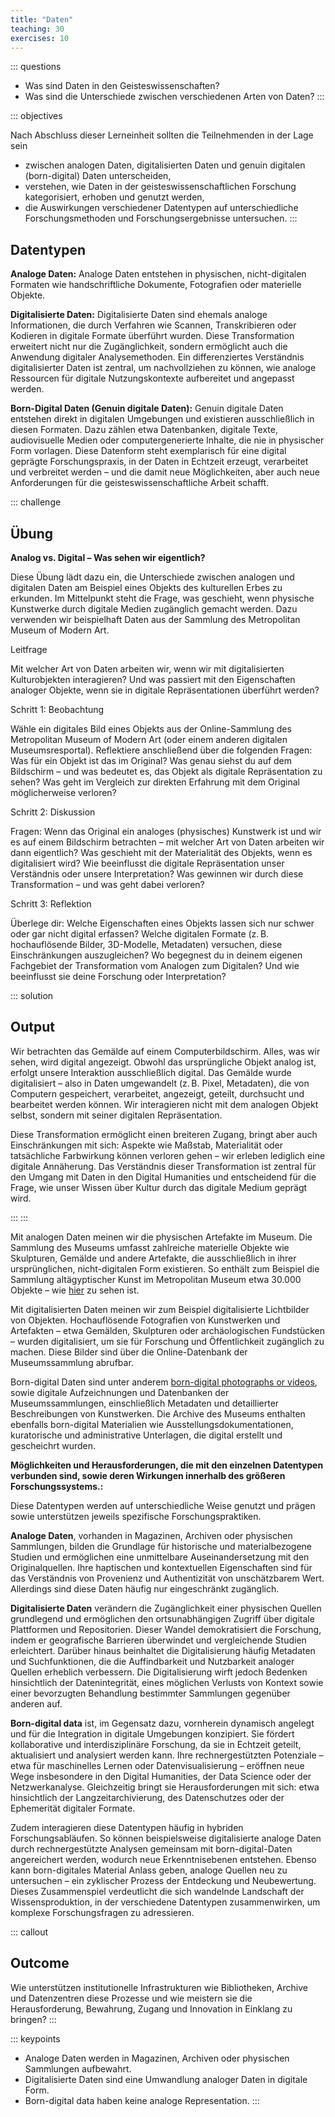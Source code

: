 ```yaml
---
title: "Daten"
teaching: 30
exercises: 10
---
```


::: questions 
- Was sind Daten in den Geisteswissenschaften?
- Was sind die Unterschiede zwischen verschiedenen Arten von Daten?
:::

::: objectives   

Nach Abschluss dieser Lerneinheit sollten die Teilnehmenden in der Lage sein  

- zwischen analogen Daten, digitalisierten Daten und genuin digitalen (born-digital) Daten unterscheiden,
- verstehen, wie Daten in der geisteswissenschaftlichen Forschung kategorisiert, erhoben und genutzt werden,
- die Auswirkungen verschiedener Datentypen auf unterschiedliche Forschungsmethoden und Forschungsergebnisse untersuchen.
:::

## Datentypen

**Analoge Daten:**
Analoge Daten entstehen in physischen, nicht-digitalen Formaten wie handschriftliche Dokumente, Fotografien oder materielle Objekte.

**Digitalisierte Daten:**
Digitalisierte Daten sind ehemals analoge Informationen, die durch Verfahren wie Scannen, Transkribieren oder Kodieren in digitale Formate überführt wurden. Diese Transformation erweitert nicht nur die Zugänglichkeit, sondern ermöglicht auch die Anwendung digitaler Analysemethoden.  Ein differenziertes Verständnis digitalisierter Daten ist zentral, um nachvollziehen zu können, wie analoge Ressourcen für digitale Nutzungskontexte aufbereitet und angepasst werden.

**Born-Digital Daten (Genuin digitale Daten):**
Genuin digitale Daten entstehen direkt in digitalen Umgebungen und existieren ausschließlich in diesen Formaten. Dazu zählen etwa Datenbanken, digitale Texte, audiovisuelle Medien oder computergenerierte Inhalte, die nie in physischer Form vorlagen. Diese Datenform steht exemplarisch für eine digital geprägte Forschungspraxis, in der Daten in Echtzeit erzeugt, verarbeitet und verbreitet werden – und die damit neue Möglichkeiten, aber auch neue Anforderungen für die geisteswissenschaftliche Arbeit schafft.


::: challenge
## Übung


**Analog vs. Digital – Was sehen wir eigentlich?**

Diese Übung lädt dazu ein, die Unterschiede zwischen analogen und digitalen Daten am Beispiel eines Objekts des kulturellen Erbes zu erkunden. Im Mittelpunkt steht die Frage, was geschieht, wenn physische Kunstwerke durch digitale Medien zugänglich gemacht werden.
Dazu verwenden wir beispielhaft Daten aus der Sammlung des Metropolitan Museum of Modern Art.   

Leitfrage   

Mit welcher Art von Daten arbeiten wir, wenn wir mit digitalisierten Kulturobjekten interagieren? Und was passiert mit den Eigenschaften analoger Objekte, wenn sie in digitale Repräsentationen überführt werden?   

Schritt 1: Beobachtung   

Wähle ein digitales Bild eines Objekts aus der Online-Sammlung des Metropolitan Museum of Modern Art (oder einem anderen digitalen Museumsresportal).
Reflektiere anschließend über die folgenden Fragen:
Was für ein Objekt ist das im Original?
Was genau siehst du auf dem Bildschirm – und was bedeutet es, das Objekt als digitale Repräsentation zu sehen?
Was geht im Vergleich zur direkten Erfahrung mit dem Original möglicherweise verloren?   

Schritt 2: Diskussion   

Fragen:
Wenn das Original ein analoges (physisches) Kunstwerk ist und wir es auf einem Bildschirm betrachten – mit welcher Art von Daten arbeiten wir dann eigentlich?
Was geschieht mit der Materialität des Objekts, wenn es digitalisiert wird?
Wie beeinflusst die digitale Repräsentation unser Verständnis oder unsere Interpretation?
Was gewinnen wir durch diese Transformation – und was geht dabei verloren?   

Schritt 3: Reflektion   

Überlege dir:
Welche Eigenschaften eines Objekts lassen sich nur schwer oder gar nicht digital erfassen?
Welche digitalen Formate (z. B. hochauflösende Bilder, 3D-Modelle, Metadaten) versuchen, diese Einschränkungen auszugleichen?
Wo begegnest du in deinem eigenen Fachgebiet der Transformation vom Analogen zum Digitalen? Und wie beeinflusst sie deine Forschung oder Interpretation?

::: solution 
## Output

Wir betrachten das Gemälde auf einem Computerbildschirm. Alles, was wir sehen, wird digital angezeigt. Obwohl das ursprüngliche Objekt analog ist, erfolgt unsere Interaktion ausschließlich digital. Das Gemälde wurde digitalisiert – also in Daten umgewandelt (z. B. Pixel, Metadaten), die von Computern gespeichert, verarbeitet, angezeigt, geteilt, durchsucht und bearbeitet werden können. Wir interagieren nicht mit dem analogen Objekt selbst, sondern mit seiner digitalen Repräsentation.

Diese Transformation ermöglicht einen breiteren Zugang, bringt aber auch Einschränkungen mit sich: Aspekte wie Maßstab, Materialität oder tatsächliche Farbwirkung können verloren gehen – wir erleben lediglich eine digitale Annäherung. Das Verständnis dieser Transformation ist zentral für den Umgang mit Daten in den Digital Humanities und entscheidend für die Frage, wie unser Wissen über Kultur durch das digitale Medium geprägt wird.   

:::
:::  

Mit analogen Daten meinen wir die physischen Artefakte im Museum. Die Sammlung des Museums umfasst zahlreiche materielle Objekte wie Skulpturen, Gemälde und andere Artefakte, die ausschließlich in ihrer ursprünglichen, nicht-digitalen Form existieren. So enthält zum Beispiel die Sammlung altägyptischer Kunst im Metropolitan Museum etwa 30.000 Objekte – wie [hier](https://www.metmuseum.org/about-the-met/collection-areas/egyptian-art) zu sehen ist.

Mit digitalisierten Daten meinen wir zum Beispiel digitalisierte Lichtbilder von Objekten. Hochauflösende Fotografien von Kunstwerken und Artefakten – etwa Gemälden, Skulpturen oder archäologischen Fundstücken – wurden digitalisiert, um sie für Forschung und Öffentlichkeit zugänglich zu machen. Diese Bilder sind über die Online-Datenbank der Museumssammlung abrufbar.

Born-digital Daten sind unter anderem [born-digital photographs or videos](https://www.metmuseum.org/art/collection/search/302616), sowie digitale Aufzeichnungen und Datenbanken der Museumssammlungen, einschließlich Metadaten und detaillierter Beschreibungen von Kunstwerken. Die Archive des Museums enthalten ebenfalls born-digital Materialien wie Ausstellungsdokumentationen, kuratorische und administrative Unterlagen, die digital erstellt und gescheichrt wurden.

**Möglichkeiten und Herausforderungen, die mit den einzelnen Datentypen verbunden sind, sowie deren Wirkungen innerhalb des größeren Forschungssystems.:**

Diese Datentypen werden auf unterschiedliche Weise genutzt und prägen sowie unterstützen jeweils spezifische Forschungspraktiken.

**Analoge Daten**, vorhanden in Magazinen, Archiven oder physischen Sammlungen, bilden die Grundlage für historische und materialbezogene Studien und ermöglichen eine unmittelbare Auseinandersetzung mit den Originalquellen. Ihre haptischen und kontextuellen Eigenschaften sind für das Verständnis von Provenienz und Authentizität von unschätzbarem Wert. Allerdings sind diese Daten häufig nur eingeschränkt zugänglich.

**Digitalisierte Daten** verändern die Zugänglichkeit einer physischen Quellen grundlegend und ermöglichen den ortsunabhängigen Zugriff über digitale Plattformen und Repositorien. Dieser Wandel demokratisiert die Forschung, indem er geografische Barrieren überwindet und vergleichende Studien erleichtert. Darüber hinaus beinhaltet die Digitalisierung häufig Metadaten und Suchfunktionen, die die Auffindbarkeit und Nutzbarkeit analoger Quellen erheblich verbessern. Die Digitalisierung wirft jedoch Bedenken hinsichtlich der Datenintegrität, eines möglichen Verlusts von Kontext sowie einer bevorzugten Behandlung bestimmter Sammlungen gegenüber anderen auf.

**Born-digital data** ist, im Gegensatz dazu, vornherein dynamisch angelegt und für die Integration in digitale Umgebungen konzipiert. Sie fördert kollaborative und interdisziplinäre Forschung, da sie in Echtzeit geteilt, aktualisiert und analysiert werden kann. Ihre rechnergestützten Potenziale – etwa für maschinelles Lernen oder Datenvisualisierung – eröffnen neue Wege insbesondere in den Digital Humanities, der Data Science oder der Netzwerkanalyse. Gleichzeitig bringt sie Herausforderungen mit sich: etwa hinsichtlich der Langzeitarchivierung, des Datenschutzes oder der Ephemerität digitaler Formate.

Zudem interagieren diese Datentypen häufig in hybriden Forschungsabläufen. So können beispielsweise digitalisierte analoge Daten durch rechnergestützte Analysen gemeinsam mit born-digital-Daten angereichert werden, wodurch neue Erkenntnisebenen entstehen. Ebenso kann born-digitales Material Anlass geben, analoge Quellen neu zu untersuchen – ein zyklischer Prozess der Entdeckung und Neubewertung. Dieses Zusammenspiel verdeutlicht die sich wandelnde Landschaft der Wissensproduktion, in der verschiedene Datentypen zusammenwirken, um komplexe Forschungsfragen zu adressieren. 
  
::: callout
## Outcome
Wie unterstützen institutionelle Infrastrukturen wie Bibliotheken, Archive und Datenzentren diese Prozesse und wie meistern sie die Herausforderung, Bewahrung, Zugang und Innovation in Einklang zu bringen?
:::  
    
::: keypoints  
- Analoge Daten werden in Magazinen, Archiven oder physischen Sammlungen aufbewahrt. 
- Digitalisierte Daten sind eine Umwandlung analoger Daten in digitale Form. 
- Born-digital data haben keine analoge Representation. 
:::  

